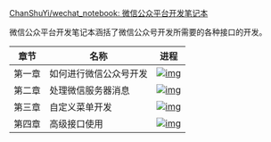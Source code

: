 [ChanShuYi/wechat_notebook: 微信公众平台开发笔记本](https://github.com/ChanShuYi/wechat_notebook)

微信公众平台开发笔记本涵括了微信公众号开发所需要的各种接口的开发。

| 章节   | 名称          | 进程                                       |
| ---- | ----------- | ---------------------------------------- |
| 第一章  | 如何进行微信公众号开发 | [![img](https://camo.githubusercontent.com/dee7c888185fbf8859247dc3c2979bb08781f05d/687474703a2f2f70726f677265737365642e696f2f6261722f313030)](https://camo.githubusercontent.com/dee7c888185fbf8859247dc3c2979bb08781f05d/687474703a2f2f70726f677265737365642e696f2f6261722f313030) |
| 第二章  | 处理微信服务器消息   | [![img](https://camo.githubusercontent.com/dee7c888185fbf8859247dc3c2979bb08781f05d/687474703a2f2f70726f677265737365642e696f2f6261722f313030)](https://camo.githubusercontent.com/dee7c888185fbf8859247dc3c2979bb08781f05d/687474703a2f2f70726f677265737365642e696f2f6261722f313030) |
| 第三章  | 自定义菜单开发     | [![img](https://camo.githubusercontent.com/dee7c888185fbf8859247dc3c2979bb08781f05d/687474703a2f2f70726f677265737365642e696f2f6261722f313030)](https://camo.githubusercontent.com/dee7c888185fbf8859247dc3c2979bb08781f05d/687474703a2f2f70726f677265737365642e696f2f6261722f313030) |
| 第四章  | 高级接口使用      | [![img](https://camo.githubusercontent.com/dee7c888185fbf8859247dc3c2979bb08781f05d/687474703a2f2f70726f677265737365642e696f2f6261722f313030)](https://camo.githubusercontent.com/dee7c888185fbf8859247dc3c2979bb08781f05d/687474703a2f2f70726f677265737365642e696f2f6261722f313030) |


